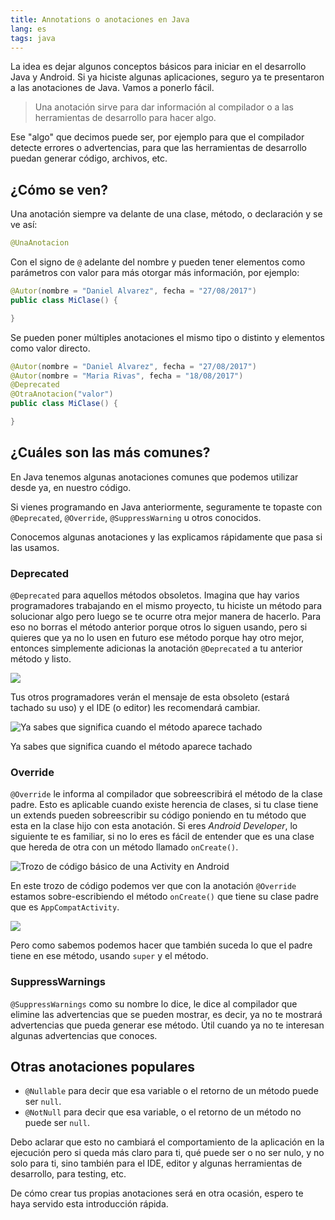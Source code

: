 ```yaml
---
title: Annotations o anotaciones en Java
lang: es
tags: java
---
```


La idea es dejar algunos conceptos básicos para iniciar en el desarrollo Java y Android. Si ya hiciste algunas aplicaciones, seguro ya te presentaron a las anotaciones de Java. Vamos a ponerlo fácil.

> Una anotación sirve para dar información al compilador o a las herramientas de desarrollo para hacer algo.

Ese "algo" que decimos puede ser, por ejemplo para que el compilador detecte errores o advertencias, para que las herramientas de desarrollo puedan generar código, archivos, etc.

## ¿Cómo se ven?

Una anotación siempre va delante de una clase, método, o declaración y se ve así:

```java
@UnaAnotacion
```

Con el signo de `@` adelante del nombre y pueden tener elementos como parámetros con valor para más otorgar más información, por ejemplo:

```java
@Autor(nombre = "Daniel Alvarez", fecha = "27/08/2017")
public class MiClase() {

}
```

Se pueden poner múltiples anotaciones el mismo tipo o distinto y elementos como valor directo.

```java
@Autor(nombre = "Daniel Alvarez", fecha = "27/08/2017")
@Autor(nombre = "Maria Rivas", fecha = "18/08/2017")
@Deprecated
@OtraAnotacion("valor")
public class MiClase() {

}
```

## ¿Cuáles son las más comunes?

En Java tenemos algunas anotaciones comunes que podemos utilizar desde ya, en nuestro código.

Si vienes programando en Java anteriormente, seguramente te topaste con `@Deprecated`, `@Override`, `@SuppressWarning` u otros conocidos.

Conocemos algunas anotaciones y las explicamos rápidamente que pasa si las usamos.

### Deprecated

`@Deprecated` para aquellos métodos obsoletos. Imagina que hay varios programadores trabajando en el mismo proyecto, tu hiciste un método para solucionar algo pero luego se te ocurre otra mejor manera de hacerlo. Para eso no borras el método anterior porque otros lo siguen usando, pero si quieres que ya no lo usen en futuro ese método porque hay otro mejor, entonces simplemente adicionas la anotación `@Deprecated` a tu anterior método y listo.

![](/images/anotaciones-java-1.jpeg)

Tus otros programadores verán el mensaje de esta obsoleto (estará tachado su uso) y el IDE (o editor) les recomendará cambiar.

![Ya sabes que significa cuando el método aparece tachado](/images/anotaciones-java-2.jpeg)

Ya sabes que significa cuando el método aparece tachado

### Override

`@Override` le informa al compilador que sobreescribirá el método de la clase padre. Esto es aplicable cuando existe herencia de clases, si tu clase tiene un extends pueden sobreescribir su código poniendo en tu método que esta en la clase hijo con esta anotación.
Si eres *Android Developer*, lo siguiente te es familiar, si no lo eres es fácil de entender que es una clase que hereda de otra con un método llamado `onCreate()`.

![Trozo de código básico de una Activity en Android](/images/anotaciones-java-3.jpeg)

En este trozo de código podemos ver que con la anotación `@Override` estamos sobre-escribiendo el método `onCreate()` que tiene su clase padre que es `AppCompatActivity`.

![](/images/anotaciones-java-4.jpeg)

Pero como sabemos podemos hacer que también suceda lo que el padre tiene en ese método, usando `super` y el método.

### SuppressWarnings

`@SuppressWarnings` como su nombre lo dice, le dice al compilador que elimine las advertencias que se pueden mostrar, es decir, ya no te mostrará advertencias que pueda generar ese método. Útil cuando ya no te interesan algunas advertencias que conoces.

## Otras anotaciones populares

* `@Nullable` para decir que esa variable o el retorno de un método puede ser `null`.
* `@NotNull` para decir que esa variable, o el retorno de un método no puede ser `null`.

Debo aclarar que esto no cambiará el comportamiento de la aplicación en la ejecución pero si queda más claro para ti, qué puede ser o no ser nulo, y no solo para ti, sino también para el IDE, editor y algunas herramientas de desarrollo, para testing, etc.

De cómo crear tus propias anotaciones será en otra ocasión, espero te haya servido esta introducción rápida.
